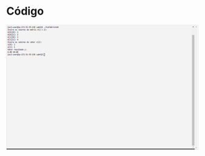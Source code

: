 # Código

![Texto Alternativo](https://github.com/Neto-Sciamarelli/SO/blob/main/Lab4/TesteLab4.png)
